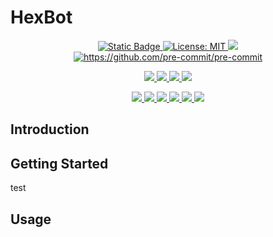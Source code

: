 # HexBot
<p align="center">
  <a href="https://github.com/AidanInceer/HexBot">
    <img alt="Static Badge" src="https://img.shields.io/badge/version-0.3.0-blue">
  </a>
  <a href="https://opensource.org/licenses/MIT">
    <img alt="License: MIT" src="https://img.shields.io/badge/License-MIT-yellow.svg">
  </a>
  <a href="https://github.com/psf/black">
    <img src="https://img.shields.io/badge/code%20style-black-000000.svg">
  </a>
  <a href="#badge">
    <img alt="https://github.com/pre-commit/pre-commit" src="https://img.shields.io/badge/pre--commit-enabled-brightgreen?logo=pre-commit">
  </a>
</p>
<p align="center">
  <a href="https://github.com/AidanInceer/HexBot/actions/workflows/build.yml">
    <img src="https://github.com/AidanInceer/HexBot/actions/workflows/build.yml/badge.svg">
  </a>
  <a href="https://github.com/AidanInceer/HexBot/actions/workflows/lint.yml">
    <img src="https://github.com/AidanInceer/HexBot/actions/workflows/lint.yml/badge.svg">
  </a>
  <a href="https://github.com/AidanInceer/HexBot/actions/workflows/test.yml">
    <img src="https://github.com/AidanInceer/HexBot/actions/workflows/test.yml/badge.svg">
  </a>
  <a href="https://github.com/AidanInceer/HexBot/actions/workflows/scan.yml">
    <img src="https://github.com/AidanInceer/HexBot/actions/workflows/scan.yml/badge.svg">
  </a>
</p>
<p align="center">
  <a href="https://sonarcloud.io/summary/new_code?id=AidanInceer_HexBot">
    <img src="https://sonarcloud.io/api/project_badges/measure?project=AidanInceer_HexBot&metric=alert_status">
  </a>
  <a href="https://sonarcloud.io/summary/new_code?id=AidanInceer_HexBot">
    <img src="https://sonarcloud.io/api/project_badges/measure?project=AidanInceer_HexBot&metric=coverage">
  </a>
  <a href="https://sonarcloud.io/summary/new_code?id=AidanInceer_HexBot">
    <img src="https://sonarcloud.io/api/project_badges/measure?project=AidanInceer_HexBot&metric=duplicated_lines_density">
  </a>
  <a href="https://sonarcloud.io/summary/new_code?id=AidanInceer_HexBot">
    <img src="https://sonarcloud.io/api/project_badges/measure?project=AidanInceer_HexBot&metric=security_rating">
  </a>
<a href="https://sonarcloud.io/summary/new_code?id=AidanInceer_HexBot">
    <img src="https://sonarcloud.io/api/project_badges/measure?project=AidanInceer_HexBot&metric=code_smells">
  </a>
<a href="https://sonarcloud.io/summary/new_code?id=AidanInceer_HexBot">
    <img src="https://sonarcloud.io/api/project_badges/measure?project=AidanInceer_HexBot&metric=bugs">
  </a>
</p>


## Introduction

## Getting Started

test

## Usage
